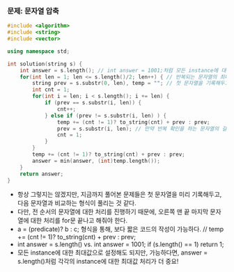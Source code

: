 ### 문제: 문자열 압축
```C++
#include <algorithm>
#include <string>
#include <vector>

using namespace std;

int solution(string s) {
    int answer = s.length(); // int answer = 1001;처럼 모든 instance에 대한 최대값으로 설정해도 되지만, 가능하다면, answer = s.length()처럼 각각의 instance에 대한 최대값 처리가 더 중요! 
    for(int len = 1; len <= s.length()/2; len++) { // 반복되는 문자열의 최대 길이는 전체 길이의 반이 됌
        string prev = s.substr(0, len), temp = ""; // 첫 문자열을 기록해두고, 다음 순서의 문자열과 비교하여, 전 문자열에 대한 처리를 진행, 그렇다면, 마지막 문자열에 대한 추가적 처리가 필요한데, 이 부분이 26번 코드
        int cnt = 1;
        for(int i = len; i < s.length(); i += len) {
            if (prev == s.substr(i, len)) {
                cnt++;
            } else if (prev != s.substr(i, len) ) {
                temp += (cnt != 1)? to_string(cnt) + prev : prev;
                prev = s.substr(i, len); // 만약 반복 확인을 하는 문자열의 길이보다 input 문자열이 더 길다면, for문이 끝날 때 prev variable에 남은 문자열이 포함됌.
                cnt = 1;
            }
        }
        temp += (cnt != 1)? to_string(cnt) + prev : prev;
        answer = min(answer, (int)temp.length());
    }
    return answer;
}
```

* 항상 그렇지는 않겠지만, 지금까지 풀어본 문제들은 첫 문자열을 미리 기록해두고, 다음 문자열과 비교하는 형식이 풀리는 것 같다.
* 다만, 전 순서의 문자열에 대한 처리를 진행하기 때문에, 오른쪽 맨 끝 마지막 문자열에 대한 처리를 for문 끝나고 해줘야 한다.
* a = (predicate)? b : c; 형식을 통해, 보다 짧은 코드의 작성이 가능하다. // temp += (cnt != 1)? to_string(cnt) + prev : prev;
* int answer = s.length() vs. int answer = 1001; if (s.length() == 1) return 1; 
* 모든 instance에 대한 최대값으로 설정해도 되지만, 가능하다면, answer = s.length()처럼 각각의 instance에 대한 최대값 처리가 더 중요!
